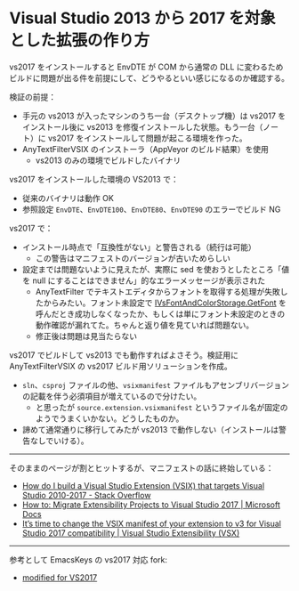 # Visual Studio 2013 から 2017 を対象とした拡張の作り方
vs2017 をインストールすると EnvDTE が COM から通常の DLL に変わるためビルドに問題が出る件を前提にして、どうやるといい感じになるのか確認する。

検証の前提：
- 手元の vs2013 が入ったマシンのうち一台（デスクトップ機）は vs2017 をインストール後に vs2013 を修復インストールした状態。もう一台（ノート）に vs2017 をインストールして問題が起こる環境を作った。
- AnyTextFilterVSIX のインストーラ（AppVeyor のビルド結果）を使用
    - vs2013 のみの環境でビルドしたバイナリ

vs2017 をインストールした環境の VS2013 で：
- 従来のバイナリは動作 OK
- 参照設定 `EnvDTE`、`EnvDTE100`、`EnvDTE80`、`EnvDTE90` のエラーでビルド NG

vs2017 で：
- インストール時点で「互換性がない」と警告される（続行は可能）
    - この警告はマニフェストのバージョンが古いためらしい
- 設定までは問題ないように見えたが、実際に sed を使おうとしたところ「値を null にすることはできません」的なエラーメッセージが表示された
    - AnyTextFilter でテキストエディタからフォントを取得する処理が失敗したからみたい。フォント未設定で [IVsFontAndColorStorage.GetFont](https://msdn.microsoft.com/en-us/library/microsoft.visualstudio.shell.interop.ivsfontandcolorstorage.getfont.aspx) を呼んだとき成功しなくなったか、もしくは単にフォント未設定のときの動作確認が漏れてた。ちゃんと返り値を見ていれば問題ない。
    - 修正後は問題は見当たらない

vs2017 でビルドして vs2013 でも動作すればよさそう。検証用に AnyTextFilterVSIX の vs2017 ビルド用ソリューションを作成。
- `sln`、`csproj` ファイルの他、`vsixmanifest` ファイルもアセンブリバージョンの記載を伴う必須項目が増えているので分けたい。
    - と思ったが `source.extension.vsixmanifest` というファイル名が固定のようでうまくいかない。どうしたものか。
- 諦めて通常通りに移行してみたが vs2013 で動作しない（インストールは警告なしでいける）。

---

そのままのページが割とヒットするが、マニフェストの話に終始している：
- [How do I build a Visual Studio Extension (VSIX) that targets Visual Studio 2010-2017 - Stack Overflow](https://stackoverflow.com/questions/42269556/how-do-i-build-a-visual-studio-extension-vsix-that-targets-visual-studio-2010)
- [How to: Migrate Extensibility Projects to Visual Studio 2017 | Microsoft Docs](https://docs.microsoft.com/en-us/visualstudio/extensibility/how-to-migrate-extensibility-projects-to-visual-studio-2017)
- [It’s time to change the VSIX manifest of your extension to v3 for Visual Studio 2017 compatibility | Visual Studio Extensibility (VSX)](http://www.visualstudioextensibility.com/2017/01/10/its-time-to-change-the-vsix-manifest-of-your-extension-to-v3-for-visual-studio-2017-compatibility/)

---

参考として EmacsKeys の vs2017 対応 fork:
- [modified for VS2017](https://github.com/yosagi/EmacsKeys/commit/dd267f0d92791e0deaf37be011a7e8505620d809)